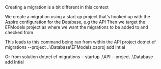 Creating a migration is a bit different in this context

We create a migration using a start up project that's hooked up with the Aspire configuration for the Database, e.g the API
Then we target the EFModels project as where we want the migrations to be added to and checked from

This leads to this command being ran from within the API project
dotnet ef migrations --project ..\Database\EFModels.csproj add Intial

Or from solution
dotnet ef migrations --startup .\API --project .\Database add Intial